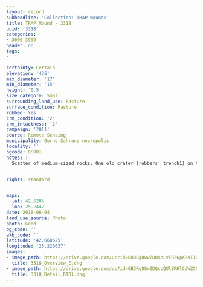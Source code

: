 ```yaml
---
layout: record
subheadline: 'Collection: TRAP Mounds'
title: TRAP Mound - 3318
uuid: '3318'
categories:
- 3000-3999
header: no
tags:
- ''

certainty: Certain
elevation: '436'
max_diameter: '17'
min_diameter: '15'
height: '0.5'
size_category: Small
surrounding_land_use: Pasture
surface_condition: Pasture
robbed: Yes
crm_condition: '2'
crm_intactness: '2'
campaign: '2011'
source: Remote Sensing
municipality: Gorno Sahrane necropolis
locality: ''
bgcode: DS001
notes: |-
  Scatter of medium-sized rocks. One old crater (robbers' trench1) on top.


rights: standard


maps:
  lat: 42.6285
  lon: 25.2442
date: 2018-06-04
land_use_source: Photo
photo: Good
bg_code: ''
akb_code: ''
latitude: '42.660625'
longitude: '25.220637'
images:
- image_path: https://drive.google.com/uc?id=0B3Rg88wZDQscLVF6ZGpXRXI1UjQ
  title: 3318_Overview_E.dng
- image_path: https://drive.google.com/uc?id=0B3Rg88wZDQscQUlZRHlCdWZCR0k
  title: 3318_Detail_RT01.dng
---
```

